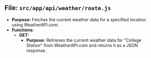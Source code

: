 ## File: `src/app/api/weather/route.js`
- **Purpose:** Fetches the current weather data for a specified location using WeatherAPI.com.
- **Functions:**
  - **GET:**
    - **Purpose:** Retrieves the current weather data for "College Station" from WeatherAPI.com and returns it as a JSON response.